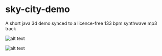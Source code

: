 # sky-city-demo
A short java 3d demo synced to a licence-free 133 bpm synthwave mp3 track

![alt text](https://github.com/conradplake/sky-city-demo/blob/Screenshot1.PNG "Screenshot1")

![alt text](https://github.com/conradplake/sky-city-demo/blob/Screenshot2.PNG "Screenshot2")
